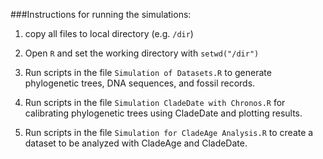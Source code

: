 ###Instructions for running the simulations:

1. copy all files to local directory (e.g. `/dir`)

2. Open `R` and set the working directory with `setwd("/dir")`

3. Run scripts in the file `Simulation of Datasets.R` to generate phylogenetic trees, DNA sequences, and fossil records.

4. Run scripts in the file `Simulation CladeDate with Chronos.R` for calibrating phylogenetic trees using CladeDate and plotting results.

5. Run scripts in the file `Simulation for CladeAge Analysis.R` to create a dataset to be analyzed with CladeAge and CladeDate.
